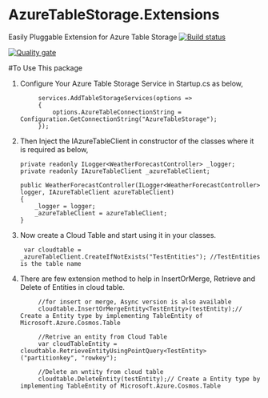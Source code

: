 # AzureTableStorage.Extensions
Easily Pluggable Extension for Azure Table Storage
[![Build status](https://dev.azure.com/arkaprava123040/Azure/_apis/build/status/AzureTableStorageBuild)](https://dev.azure.com/arkaprava123040/Azure/_build/latest?definitionId=2)

[![Quality gate](http://172.105.45.245:9000/api/project_badges/quality_gate?project=AzureTableStorage.Extensions)](http://172.105.45.245:9000/dashboard?id=AzureTableStorage.Extensions)

#To Use This package
1. Configure Your Azure Table Storage Service in Startup.cs as below,

            services.AddTableStorageServices(options =>
            {
                options.AzureTableConnectionString = Configuration.GetConnectionString("AzureTableStorage");
            });
            
 2. Then Inject the IAzureTableClient in constructor of the classes where it is required as below,
 
        private readonly ILogger<WeatherForecastController> _logger;
        private readonly IAzureTableClient _azureTableClient;

        public WeatherForecastController(ILogger<WeatherForecastController> logger, IAzureTableClient azureTableClient)
        {
            _logger = logger;
            _azureTableClient = azureTableClient;
        }
        
3. Now create a Cloud Table and start using it in your classes.
    
        var cloudtable = _azureTableClient.CreateIfNotExists("TestEntities"); //TestEntities is the table name
        
4. There are few extension method to help in InsertOrMerge, Retrieve and Delete of Entities in cloud table.
            
            //for insert or merge, Async version is also available
            cloudtable.InsertOrMergeEntity<TestEntity>(testEntity);// Create a Entity type by implementing TableEntity of Microsoft.Azure.Cosmos.Table
            
            //Retrive an entity from Cloud Table
            var cloudTableEntity = cloudtable.RetrieveEntityUsingPointQuery<TestEntity>("partitionkey", "rowkey");

            //Delete an wntity from cloud table
            cloudtable.DeleteEntity(testEntity);// Create a Entity type by implementing TableEntity of Microsoft.Azure.Cosmos.Table
